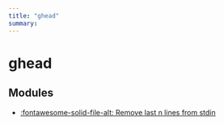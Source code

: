 ```yaml
---
title: "ghead"
summary:
---
```


ghead
===

Modules
---

- [:fontawesome-solid-file-alt: Remove last n lines from
    stdin](01-remove-last-n-lines-from-stdin.md)
